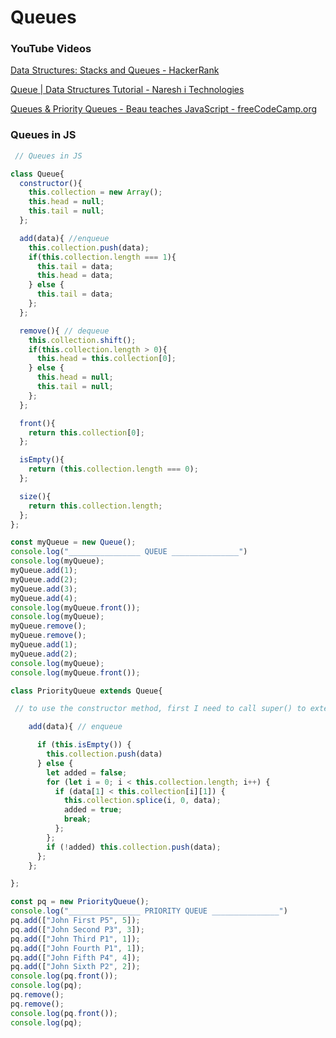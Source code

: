 # Queues

### YouTube Videos

[]()

[Data Structures: Stacks and Queues - HackerRank](https://www.youtube.com/watch?v=wjI1WNcIntg)

[Queue | Data Structures Tutorial - Naresh i Technologies](https://www.youtube.com/watch?v=gnYM_G1ILm0)

[Queues & Priority Queues - Beau teaches JavaScript - freeCodeCamp.org](https://www.youtube.com/watch?v=bK7I79hcm08&index=3&list=PLWKjhJtqVAbkso-IbgiiP48n-O-JQA9PJ)

### Queues in JS

```JavaScript
 // Queues in JS

class Queue{
  constructor(){
    this.collection = new Array();
    this.head = null;
    this.tail = null;
  };

  add(data){ //enqueue
    this.collection.push(data);
    if(this.collection.length === 1){
      this.tail = data;
      this.head = data;
    } else {
      this.tail = data;
    };
  };

  remove(){ // dequeue
    this.collection.shift();
    if(this.collection.length > 0){
      this.head = this.collection[0];
    } else {
      this.head = null;
      this.tail = null;
    };
  };

  front(){
    return this.collection[0];
  };

  isEmpty(){
    return (this.collection.length === 0);
  };

  size(){
    return this.collection.length;
  };
};

const myQueue = new Queue();
console.log("________________ QUEUE _______________")
console.log(myQueue);
myQueue.add(1);
myQueue.add(2);
myQueue.add(3);
myQueue.add(4);
console.log(myQueue.front());
console.log(myQueue);
myQueue.remove();
myQueue.remove();
myQueue.add(1);
myQueue.add(2);
console.log(myQueue);
console.log(myQueue.front());

class PriorityQueue extends Queue{

 // to use the constructor method, first I need to call super() to extend all the Queue methods

    add(data){ // enqueue

      if (this.isEmpty()) {
        this.collection.push(data)
      } else {
        let added = false;
        for (let i = 0; i < this.collection.length; i++) {
          if (data[1] < this.collection[i][1]) {
            this.collection.splice(i, 0, data);
            added = true;
            break;
          };
        };
        if (!added) this.collection.push(data);
      };
    };

};

const pq = new PriorityQueue();
console.log("________________ PRIORITY QUEUE _______________")
pq.add(["John First P5", 5]);
pq.add(["John Second P3", 3]);
pq.add(["John Third P1", 1]);
pq.add(["John Fourth P1", 1]);
pq.add(["John Fifth P4", 4]);
pq.add(["John Sixth P2", 2]);
console.log(pq.front());
console.log(pq);
pq.remove();
pq.remove();
console.log(pq.front());
console.log(pq);


```
